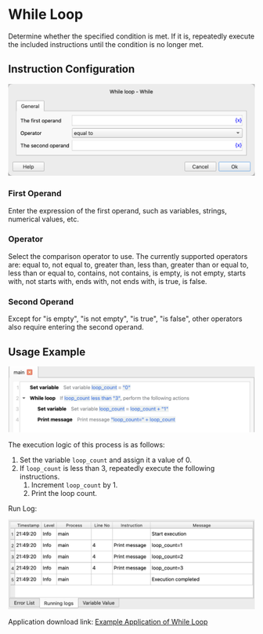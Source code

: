 # While Loop

Determine whether the specified condition is met. If it is, repeatedly execute the included instructions until the condition is no longer met.

## Instruction Configuration

![Conditional Loop Configuration Dialog Box](while_config.png)

### First Operand

Enter the expression of the first operand, such as variables, strings, numerical values, etc.

### Operator

Select the comparison operator to use. The currently supported operators are: equal to, not equal to, greater than, less than, greater than or equal to, less than or equal to, contains, not contains, is empty, is not empty, starts with, not starts with, ends with, not ends with, is true, is false.

### Second Operand

Except for "is empty", "is not empty", "is true", "is false", other operators also require entering the second operand.

## Usage Example

![Screenshot of the Conditional Loop Example Process](while_demo_process.png)

The execution logic of this process is as follows:

1. Set the variable `loop_count` and assign it a value of 0.
2. If `loop_count` is less than 3, repeatedly execute the following instructions.
    1. Increment `loop_count` by 1.
    2. Print the loop count.

Run Log:

![Run Log of the Conditional Loop Example Process](while_demo_log.png)

Application download link: [Example Application of While Loop](../../../examples/while_demo.zip)
